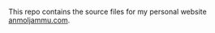 This repo contains the source files for my personal website [anmoljammu.com](http://anmoljammu.com).
